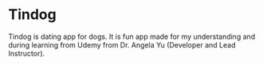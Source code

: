 # Tindog
Tindog is dating app for dogs. It is fun app made for my understanding and during learning from Udemy from Dr. Angela Yu (Developer and Lead Instructor).
